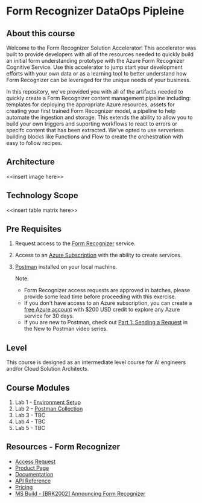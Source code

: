 # Form Recognizer DataOps Pipleine
## About this course
Welcome to the Form Recognizer Solution Accelerator! This accelerator was built to provide developers with all of the resources needed to quickly build an initial form understanding prototype with the Azure Form Recognizer Cognitive Service. Use this accelerator to jump start your development efforts with your own data or as a learning tool to better understand how Form Recognizer can be leveraged for the unique needs of your business.

In this repository, we've provided you with all of the artifacts needed to quickly create a Form Recognizer content management pipeline including: templates for deploying the appropriate Azure resources, assets for creating your first trained Form Recognizer model, a pipeline to help automate the ingestion and storage. This extends the ability to allow you to build your own triggers and suporting workflows to react to errors or specifc content that has been extracted. We've opted to use serverless building blocks like Functions and Flow to create the orchestration with easy to follow recipes.

## Architecture
<\<insert image here\>>

## Technology Scope
<\<insert table matrix here>>

## Pre Requisites
1. Request access to the [Form Recognizer](https://aka.ms/FormRecognizerRequestAccess) service.
2. Access to an [Azure Subscription](https://azure.microsoft.com/en-us/free/) with the ability to create services.
3. [Postman](https://www.getpostman.com/) installed on your local machine.

   Note:
   * Form Recognizer access requests are approved in batches, please provide some lead time before proceeding with this exercise.
   * If you don't have access to an Azure subscription, you can create a [free Azure account](https://azure.microsoft.com/en-us/free/) with $200 USD credit to explore any Azure service for 30 days.
   * If you are new to Postman, check out [Part 1: Sending a Request](https://www.youtube.com/watch?v=YKalL1rVDOE) in the New to Postman video series.

## Level
This course is designed as an intermediate level course for AI engineers and/or Cloud Solution Architects.

## Course Modules
1. Lab 1 - [Environment Setup](https://github.com/tayganr/DataOps/blob/master/labs/lab-environment-setup.md)
2. Lab 2 - [Postman Collection](https://github.com/tayganr/DataOps/blob/master/labs/lab-postman-collection.md)
3. Lab 3 - TBC
4. Lab 4 - TBC
5. Lab 5 - TBC

## Resources - Form Recognizer
* [Access Request](https://aka.ms/FormRecognizerRequestAccess)
* [Product Page](https://aka.ms/form-recognizer)
* [Documentation](https://aka.ms/form-recognizer/docs)
* [API Reference](https://aka.ms/form-recognizer/api)
* [Pricing](https://azure.microsoft.com/en-us/pricing/details/cognitive-services/form-recognizer/)
* [MS Build - [BRK2002] Announcing Form Recognizer](https://mybuild.techcommunity.microsoft.com/sessions/76962?source=sessions)